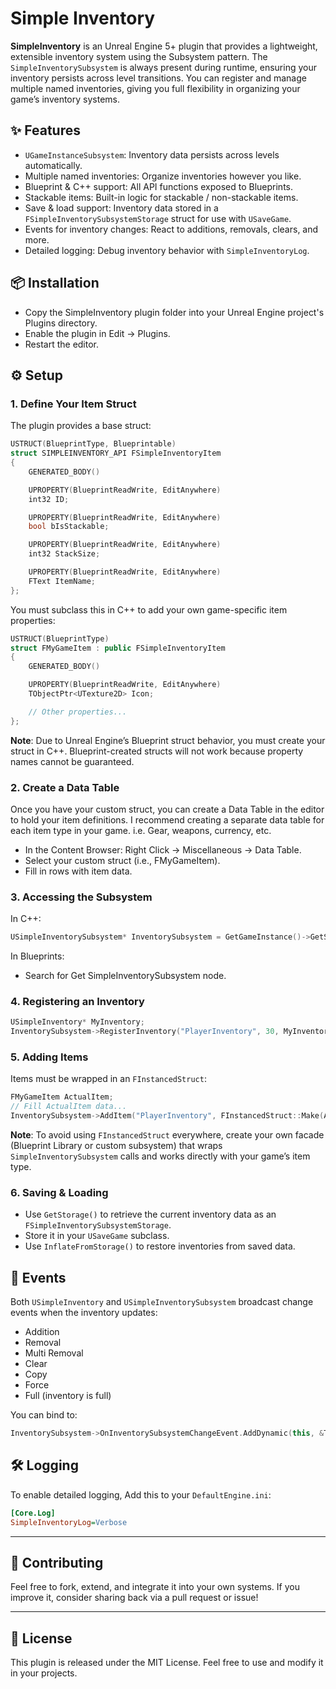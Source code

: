 # Simple Inventory

**SimpleInventory** is an Unreal Engine 5+ plugin that provides a lightweight, extensible inventory system using the Subsystem pattern. The `SimpleInventorySubsystem` is always present during runtime, ensuring your inventory persists across level transitions. You can register and manage multiple named inventories, giving you full flexibility in organizing your game’s inventory systems.


## ✨ Features

* `UGameInstanceSubsystem`: Inventory data persists across levels automatically.
* Multiple named inventories: Organize inventories however you like.
* Blueprint & C++ support: All API functions exposed to Blueprints.
* Stackable items: Built-in logic for stackable / non-stackable items.
* Save & load support: Inventory data stored in a `FSimpleInventorySubsystemStorage` struct for use with `USaveGame`.
* Events for inventory changes: React to additions, removals, clears, and more.
* Detailed logging: Debug inventory behavior with `SimpleInventoryLog`.

## 📦 Installation

* Copy the SimpleInventory plugin folder into your Unreal Engine project's Plugins directory.
* Enable the plugin in Edit → Plugins.
* Restart the editor.

## ⚙️ Setup

### 1. Define Your Item Struct

The plugin provides a base struct:

```c++
USTRUCT(BlueprintType, Blueprintable)
struct SIMPLEINVENTORY_API FSimpleInventoryItem
{
    GENERATED_BODY()

    UPROPERTY(BlueprintReadWrite, EditAnywhere)
    int32 ID;

    UPROPERTY(BlueprintReadWrite, EditAnywhere)
    bool bIsStackable;

    UPROPERTY(BlueprintReadWrite, EditAnywhere)
    int32 StackSize;

    UPROPERTY(BlueprintReadWrite, EditAnywhere)
    FText ItemName;
};
```

You must subclass this in C++ to add your own game-specific item properties:

```c++
USTRUCT(BlueprintType)
struct FMyGameItem : public FSimpleInventoryItem
{
    GENERATED_BODY()

    UPROPERTY(BlueprintReadWrite, EditAnywhere)
    TObjectPtr<UTexture2D> Icon;

    // Other properties...
};
```

**Note**: Due to Unreal Engine’s Blueprint struct behavior, you must create your struct in C++. Blueprint-created structs will not work because property names cannot be guaranteed.

### 2. Create a Data Table

Once you have your custom struct, you can create a Data Table in the editor to hold your item definitions. I recommend creating a separate data table for each item type in your game. i.e. Gear, weapons, currency, etc.

* In the Content Browser: Right Click → Miscellaneous → Data Table.
* Select your custom struct (i.e., FMyGameItem).
* Fill in rows with item data.

### 3. Accessing the Subsystem

In C++:

```c++
USimpleInventorySubsystem* InventorySubsystem = GetGameInstance()->GetSubsystem<USimpleInventorySubsystem>();
```

In Blueprints:
* Search for Get SimpleInventorySubsystem node.

### 4. Registering an Inventory

```c++
USimpleInventory* MyInventory;
InventorySubsystem->RegisterInventory("PlayerInventory", 30, MyInventory);
```

### 5. Adding Items

Items must be wrapped in an `FInstancedStruct`:

```c++
FMyGameItem ActualItem;
// Fill ActualItem data...
InventorySubsystem->AddItem("PlayerInventory", FInstancedStruct::Make(ActualItem), 5, bResult);
```

**Note**: To avoid using `FInstancedStruct` everywhere, create your own facade (Blueprint Library or custom subsystem) that wraps `SimpleInventorySubsystem` calls and works directly with your game’s item type.

### 6. Saving & Loading

* Use `GetStorage()` to retrieve the current inventory data as an `FSimpleInventorySubsystemStorage`.
* Store it in your `USaveGame` subclass.
* Use `InflateFromStorage()` to restore inventories from saved data.

## 📢 Events

Both `USimpleInventory` and `USimpleInventorySubsystem` broadcast change events when the inventory updates:

* Addition
* Removal
* Multi Removal
* Clear
* Copy
* Force
* Full (inventory is full)

You can bind to:

```c++
InventorySubsystem->OnInventorySubsystemChangeEvent.AddDynamic(this, &ThisClass::OnInventoryChanged);
```

## 🛠 Logging

To enable detailed logging, Add this to your `DefaultEngine.ini`:

```ini
[Core.Log]
SimpleInventoryLog=Verbose
```

---

## 🤝 Contributing

Feel free to fork, extend, and integrate it into your own systems. If you improve it, consider sharing back via a pull request or issue!

---

## 📄 License

This plugin is released under the MIT License. Feel free to use and modify it in your projects.

